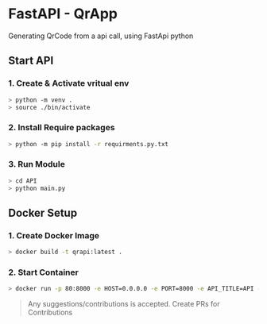 # FastAPI - QrApp
Generating QrCode from a api call, using FastApi python

## Start API
### 1. Create & Activate vritual env
  ```bash
  > python -m venv .
  > source ./bin/activate
  ```
### 2. Install Require packages
  ```bash
  > python -m pip install -r requirments.py.txt
  ```
### 3. Run Module
  ```bash
  > cd API
  > python main.py
  ```
## Docker Setup
### 1. Create Docker Image
```bash
> docker build -t qrapi:latest .
```
### 2. Start Container
```bash
> docker run -p 80:8000 -e HOST=0.0.0.0 -e PORT=8000 -e API_TITLE=API -e API_VERSION=0.1.1 -d qrapi:latest
```
> Any suggestions/contributions is accepted. Create PRs for Contributions  
